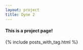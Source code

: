 ```yaml
---
layout: project
title: Dyne 2
---
```


<h4>This is a project page!</h4>

{% include posts_with_tag.html %}
